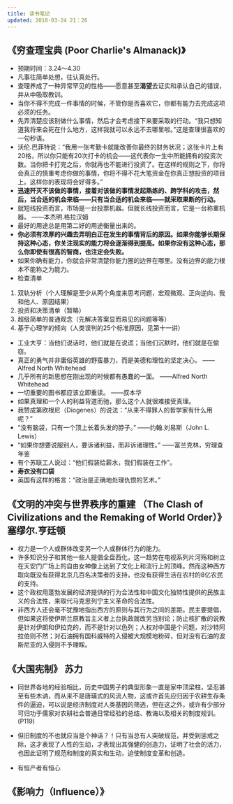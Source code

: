 ```yaml
---
title: 读书笔记
updated: 2018-03-24 21：26
---
```


## 《穷查理宝典 (Poor Charlie's Almanack)》

* 预期时间：3.24～4.30
* 凡事往简单处想，往认真处行。
* 查理养成了一种异常罕见的性格——愿意甚至**渴望**去证实和承认自己的错误，并从中吸取教训。
* 当你不得不完成一件事情的时候，不管你是否喜欢它，你都有能力去完成这项必须的任务。
* 先弄清楚应该别做什么事情，然后才会考虑接下来要采取的行动。“我只想知道我将来会死在什么地方，这样我就可以永远不去哪里啦。”这是查理很喜欢的一句秒语。
* 沃伦.巴菲特说：“我用一张考勤卡就能改善你最终的财务状况；这张卡片上有20格，所以你只能有20次打卡的机会——这代表你一生中所能拥有的投资次数。当你把卡打完之后，你就再也不能进行投资了。在这样的规则之下，你将会真正的慎重考虑你做的事情，你将不得不花大笔资金在你真正想投资的项目上。这样你的表现将会好得多。”
* **迅速歼灭不该做的事情，接着对该做的事情发起熟练的、跨学科的攻击，然后，当合适的机会来临——只有当合适的机会来临——就采取果断的行动。**
* 就短线投资而言，市场是一台投票机器。但就长线投资而言，它是一台称重机器。 ——本杰明.格拉汉姆
* 最好的用途总是用第二好的用途衡量出来的。
* **你必须有浓厚的兴趣去弄明白正在发生的事情背后的原因。如果你能够长期保持这种心态，你关注现实的能力将会逐渐得到提高。如果你没有这种心态，那么你即使有很高的智商，也注定会失败。**
* 如果你确有能力，你就会非常清楚你能力圈的边界在哪里。没有边界的能力根本不能称之为能力。
* 检查清单
1. 双轨分析（个人理解是至少从两个角度来思考问题，宏观微观、正向逆向、我和他人、原因结果）
2. 投资和决策清单（暂略）
3. 超级简单的普通观念（先解决答案显而易见的问题等等）
4. 基于心理学的倾向（人类误判的25个标准原因，见第十一讲）

* 工业大亨：当他们说话时，他们就是在说谎；当他们沉默时，他们就是在偷窃。
* 真正的勇气并非庸俗英雄的野蛮暴力，而是美德和理性的坚定决心。 ——Alfred North Whitehead
* 几乎所有的新思想在刚出现的时候都有愚蠢的一面。 ——Alfred North Whitehead
* 一切重要的图书都应该立即重读。 ——叔本华
* 如果真理和一个人的利益背道而驰，那么这个人就很难接受真理。
* 我赞成第欧根尼（Diogenes）的说法：“从来不得罪人的哲学家有什么用呢？”
* “没有脑袋，只有一个顶上长着头发的脖子。” ——约翰.刘易斯（John L. Lewis）
* “如果你想要说服别人，要诉诸利益，而非诉诸理性。” ——富兰克林，穷理查年鉴
* 有个苏联工人说过：“他们假装给薪水，我们假装在工作”。
* **寿衣没有口袋**
* 英国有这样的格言：“政治是正确地处理仇恨的艺术。”


## 《文明的冲突与世界秩序的重建 （The Clash of Civilizations and the Remaking of World Order）》 塞缪尔.亨廷顿

* 权力是一个人或群体改变另一个人或群体行为的能力。
* 许多知识分子和其他一些人提倡全盘西化，这一趋势在电视系列片河殇和树立在天安门广场上的自由女神像上达到了文化上和流行上的顶峰。然而这种西方取向既没有获得北京几百名决策者的支持，也没有获得生活在农村的8亿农民的支持。
* 这个政权用蓬勃发展的经济提供的行为合法性和中国文化独特性提供的民族主义的合法性，来取代马克思列宁主义革命的合法性。
* 非西方人还会毫不犹豫地指出西方的原则与其行为之间的差距。民主要提倡，但如果这将使伊斯兰原教旨主义者上台执政就改另当别论；防止核扩散的说教是针对伊朗和伊拉克的，而不是针对以色列；人权对中国是个问题，对沙特阿拉伯则不然；对石油拥有国科威特的入侵被大规模地粉碎，但对没有石油的波斯尼亚的入侵则不予理睬。


## 《大国宪制》 苏力

* 同世界各地的经验相比，历史中国男子的典型形象一直是家中顶梁柱，坚忍甚至有些木讷，而从来不是唐璜式的风流人物，这或许首先应归因于农耕生存条件的逼迫，可以说是经济制度对人类基因的筛选，但在这之外，或许有少部分可归功于儒家对农耕社会普通日常经验的总结、教诲以及相关的制度规训。(P119)

* 但旧制度的不也就应当是个神话？！只有当总有人突破规范，并受到惩戒之际，这才表现了人性的生动，才表现出其强健的创造力，证明了社会的活力，也因此证明了规范和制度的真实和生动，迫使制度变革和创造。

* 有恒产者有恒心

## 《影响力（Influence）》














